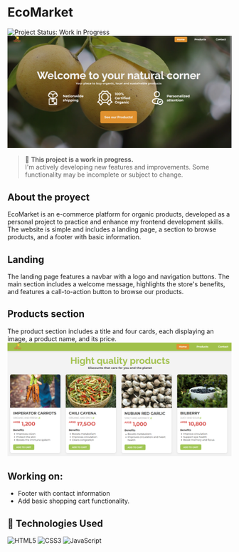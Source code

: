 # EcoMarket
![Project Status: Work in Progress](https://img.shields.io/badge/status-work%20in%20progress-yellow)
![landing page](landing.png)

> 🚧 **This project is a work in progress.**  
> I'm actively developing new features and improvements. Some functionality may be incomplete or subject to change.

## About the proyect
EcoMarket is an e-commerce platform for organic products, developed as a personal project to practice and enhance my frontend development skills.
The website is simple and includes a landing page, a section to browse products, and a footer with basic information.

## Landing
The landing page features a navbar with a logo and navigation buttons. The main section includes a welcome message, highlights the store's benefits, and features a call-to-action button to browse our products.

## Products section
The product section includes a title and four cards, each displaying an image, a product name, and its price.
![products section](products.png)

## Working on:
- Footer with contact information
- Add basic shopping cart functionality.

## 🚀 Technologies Used

![HTML5](https://img.shields.io/badge/HTML5-E34F26?style=for-the-badge&logo=html5&logoColor=white)
![CSS3](https://img.shields.io/badge/CSS3-1572B6?style=for-the-badge&logo=css3&logoColor=white)
![JavaScript](https://img.shields.io/badge/JavaScript-F7DF1E?style=for-the-badge&logo=javascript&logoColor=black)
